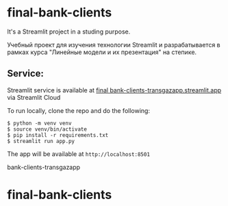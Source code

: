 # final-bank-clients
It's a Streamlit project in a studing purpose.


Учебный проект для изучения технологии Streamlit
и разрабатывается в рамках курса "Линейные модели и их презентация" 
на степике.

## Service:
Streamlit service is available at [final bank-clients-transgazapp.streamlit.app](https://final-bank-clients-cqxwxkobjplf9vyh.streamlit.app) via Streamlit Cloud

To run locally, clone the repo and do the following:
```
$ python -m venv venv
$ source venv/bin/activate
$ pip install -r requirements.txt
$ streamlit run app.py
```
The app will be available at `http://localhost:8501`

bank-clients-transgazapp
# final-bank-clients
